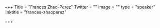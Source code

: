 +++
Title = "Frances Zhao-Perez"
Twitter = ""
image = ""
type = "speaker"
linktitle = "frances-zhaoperez"

+++


